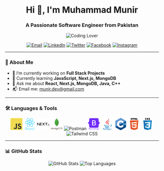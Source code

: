 <h1 align="center">Hi 👋, I'm Muhammad Munir</h1>
<h3 align="center">A Passionate Software Engineer from Pakistan</h3>

<p align="center">
  <img src="https://img.freepik.com/free-vector/hacker-operating-laptop-cartoon-icon-illustration-technology-icon-concept-isolated-flat-cartoon-style_138676-2387.jpg" alt="Coding Lover" width="300"/>
</p>

<p align="center">
  <a href="mailto:munir.dev@gmail.com"><img src="https://img.shields.io/badge/Email-munir.dev@gmail.com-blue?style=flat&logo=gmail" alt="Email"></a>
  <a href="https://www.linkedin.com/in/munirdev/" target="_blank"><img src="https://img.shields.io/badge/LinkedIn-blue?style=flat&logo=linkedin" alt="LinkedIn"></a>
  <a href="https://x.com/muhamad_munir76" target="_blank"><img src="https://img.shields.io/badge/Twitter-black?style=flat&logo=twitter" alt="Twitter"></a>
  <a href="https://www.facebook.com/profile.php?id=100085467492304" target="_blank"><img src="https://img.shields.io/badge/Facebook-1877F2?style=flat&logo=facebook&logoColor=white" alt="Facebook"></a>
  <a href="https://www.instagram.com/muhammadmunirofficial439" target="_blank"><img src="https://img.shields.io/badge/Instagram-E4405F?style=flat&logo=instagram&logoColor=white" alt="Instagram"></a>
</p>

---

### 🚀 About Me
- 🔭 I’m currently working on **Full Stack Projects**
- 🌱 Currently learning **JavaScript, Next.js, MongoDB**
- 💬 Ask me about **React, Next.js, MongoDB, Java, C++**
- 📬 Email me: [munir.dev@gmail.com](mailto:munir.dev@gmail.com)

---

### 🛠️ Languages & Tools

<p align="center">
  <img src="https://raw.githubusercontent.com/devicons/devicon/master/icons/javascript/javascript-original.svg" alt="JavaScript" width="40"/>
  <img src="https://raw.githubusercontent.com/devicons/devicon/master/icons/react/react-original-wordmark.svg" alt="React" width="40"/>
  <img src="https://raw.githubusercontent.com/devicons/devicon/master/icons/nextjs/nextjs-original-wordmark.svg" alt="Next.js" width="40"/>
  <img src="https://raw.githubusercontent.com/devicons/devicon/master/icons/mongodb/mongodb-original-wordmark.svg" alt="MongoDB" width="40"/>
  <img src="https://www.vectorlogo.zone/logos/getpostman/getpostman-icon.svg" alt="Postman" width="40"/>
  <img src="https://raw.githubusercontent.com/devicons/devicon/master/icons/bootstrap/bootstrap-plain-wordmark.svg" alt="Bootstrap" width="40"/>
  <img src="https://raw.githubusercontent.com/devicons/devicon/master/icons/java/java-original.svg" alt="Java" width="40"/>
  <img src="https://raw.githubusercontent.com/devicons/devicon/master/icons/cplusplus/cplusplus-original.svg" alt="C++" width="40"/>
  <img src="https://raw.githubusercontent.com/devicons/devicon/master/icons/html5/html5-original-wordmark.svg" alt="HTML5" width="40"/>
  <img src="https://raw.githubusercontent.com/devicons/devicon/master/icons/css3/css3-original-wordmark.svg" alt="CSS3" width="40"/>
  <img src="https://www.vectorlogo.zone/logos/tailwindcss/tailwindcss-icon.svg" alt="Tailwind CSS" width="40"/>
</p>

---

### 📊 GitHub Stats

<p align="center">
  <img src="https://github-readme-stats.vercel.app/api?username=mmunir439&show_icons=true&theme=radical" alt="GitHub Stats"/>
  <img src="https://github-readme-stats.vercel.app/api/top-langs?username=mmunir439&layout=compact&theme=radical" alt="Top Languages"/>
</p>
